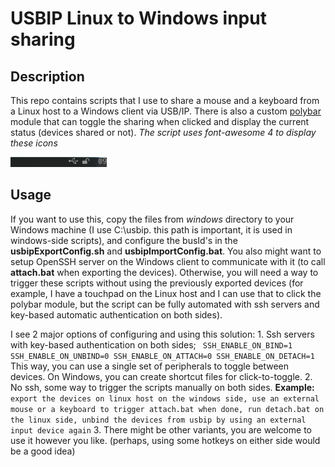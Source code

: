 # USBIP Linux to Windows input sharing

## Description

This repo contains scripts that I use to share a mouse and a keyboard from a Linux host to a Windows client via USB/IP. There is also a custom [polybar](https://github.com/polybar/polybar) module that can toggle the sharing when clicked and display the current status (devices shared or not).
_The script uses font-awesome 4 to display these icons_

![polybar module screenshot](./screenshots/polybar.png)

## Usage

If you want to use this, copy the files from _windows_ directory to your Windows machine (I use C:\usbip. this path is important, it is used in windows-side scripts), and configure the busId's in the **usbipExportConfig.sh** and **usbipImportConfig.bat**. You also might want to setup OpenSSH server on the Windows client to communicate with it (to call **attach.bat** when exporting the devices). Otherwise, you will need a way to trigger these scripts without using the previously exported devices (for example, I have a touchpad on the Linux host and I can use that to click the polybar module, but the script can be fully automated with ssh servers and key-based automatic authentication on both sides).

I see 2 major options of configuring and using this solution:
    1. Ssh servers with key-based authentication on both sides;
        ``` 
        SSH_ENABLE_ON_BIND=1
        SSH_ENABLE_ON_UNBIND=0
        SSH_ENABLE_ON_ATTACH=0
        SSH_ENABLE_ON_DETACH=1
        ```
        This way, you can use a single set of peripherals to toggle between devices. On Windows, you can create shortcut files for click-to-toggle.
    2. No ssh, some way to trigger the scripts manually on both sides.
        **Example:**
        ```
        export the devices on linux host
        on the windows side, use an external mouse or a keyboard to trigger attach.bat
        when done, run detach.bat
        on the linux side, unbind the devices from usbip by using an external input device again
        ```
    3. There might be other variants, you are welcome to use it however you like. (perhaps, using some hotkeys on either side would be a good idea)
